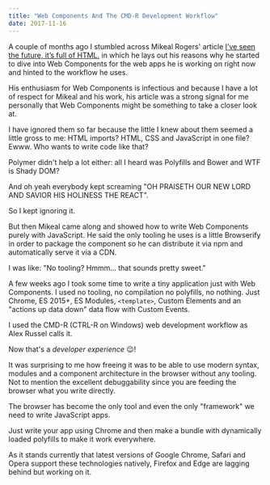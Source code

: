 ```yaml
---
title: "Web Components And The CMD-R Development Workflow"
date: 2017-11-16
---
```


A couple of months ago I stumbled across Mikeal Rogers' article [I’ve seen the future, it’s full of HTML.](https://medium.com/@mikeal/ive-seen-the-future-it-s-full-of-html-2577246f2210) in which he lays out his reasons why he started to dive into Web Components for the web apps he is working on right now and hinted to the workflow he uses. 

His enthusiasm for Web Components is infectious and because I have a lot of respect for Mikeal and his work, his article was a strong signal for me personally that Web Components might be something to take a closer look at. 

I have ignored them so far because the little I knew about them seemed a little gross to me: HTML imports? HTML, CSS and JavaScript in one file? Ewww. Who wants to write code like that? 

Polymer didn't help a lot either: all I heard was Polyfills and Bower and WTF is Shady DOM? 

And oh yeah everybody kept screaming "OH PRAISETH OUR NEW LORD AND SAVIOR HIS HOLINESS THE REACT". 

So I kept ignoring it. 

But then Mikeal came along and showed how to write Web Components purely with JavaScript. He said the only tooling he uses is a little Browserify in order to package the component so he can distribute it via npm and automatically serve it via a CDN.

I was like: "No tooling? Hmmm... that sounds pretty sweet."

A few weeks ago I took some time to write a tiny application just with Web Components. I used no tooling, no compilation no polyfills, no nothing. Just Chrome, ES 2015+, ES Modules, `<template>`, Custom Elements and an "actions up data down" data flow with Custom Events.

I used the CMD-R (CTRL-R on Windows) web development workflow as Alex Russel calls it. 

Now that's a _developer experience_ 😉!

It was surprising to me how freeing it was to be able to use modern syntax, modules and a component architecture in the browser without any tooling. Not to mention the excellent debuggability since you are feeding the browser what you write directly. 

The browser has become the only tool and even the only "framework" we need to write JavaScript apps. 

Just write your app using Chrome and then make a bundle with dynamically loaded polyfills to make it work everywhere. 

As it stands currently that latest versions of Google Chrome, Safari and Opera support these technologies natively, Firefox and Edge are lagging behind but working on it. 

